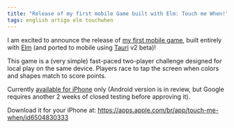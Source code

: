 ```yaml
---
title: "Release of my first mobile Game built with Elm: Touch me When!"
tags: english artigo elm touchwhen
---
```


I am excited to announce the release of [my first mobile game](https://apps.apple.com/br/app/touch-me-when/id6504830333), built entirely with [Elm](https://elm-lang.org) (and ported to mobile using [Tauri](https://tauri.app) v2 beta)!

This game is a (very simple) fast-paced two-player challenge designed for local play on the same device. Players race to tap the screen when colors and shapes match to score points.

Currently [available for iPhone](https://apps.apple.com/br/app/touch-me-when/id6504830333) only (Android version is in review, but Google requires another 2 weeks of closed testing before approving it).

Download it for your iPhone at: https://apps.apple.com/br/app/touch-me-when/id6504830333
